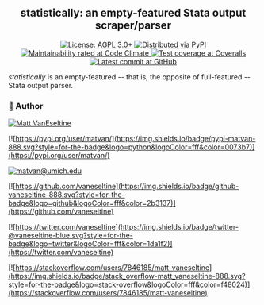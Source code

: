 <h2 align="center">statistically: an empty-featured Stata output scraper/parser</h2>

<p align="center">
  <a href="https://www.gnu.org/licenses/agpl-3.0">
    <img alt="License: AGPL 3.0+" src="https://img.shields.io/badge/license-AGPL-009999.svg?style=flat-square" />
  </a>
  <a href="https://pypi.python.org/pypi/statistically">
    <img alt="Distributed via PyPI" src="https://img.shields.io/pypi/v/statistically?style=flat-square&color=009999" />
  </a>
  <a href="https://codeclimate.com/github/vaneseltine/statistically">
    <img alt="Maintainability rated at Code Climate" src="https://img.shields.io/codeclimate/maintainability-percentage/vaneseltine/statistically?style=flat-square">
  </a>
  <a href="https://coveralls.io/github/vaneseltine/statistically">
    <img alt="Test coverage at Coveralls" src="https://img.shields.io/coveralls/github/vaneseltine/statistically?style=flat-square" />
  </a>
  <a href="https://github.com/vaneseltine/statistically">
    <img alt="Latest commit at GitHub" src="https://img.shields.io/github/last-commit/vaneseltine/statistically?style=flat-square" />
  </a>
</p>

*statistically* is an empty-featured -- that is, the opposite of full-featured -- Stata output parser.

### 🧙‍ Author

[![Matt VanEseltine](https://img.shields.io/badge/name-matt_vaneseltine-888.svg?style=for-the-badge&logo=linux&logoColor=fff&color=violet)](https://vaneseltine.github.io)

[![https://pypi.org/user/matvan/](https://img.shields.io/badge/pypi-matvan-888.svg?style=for-the-badge&logo=python&logoColor=fff&color=0073b7)](https://pypi.org/user/matvan/)

[![matvan@umich.edu](https://img.shields.io/badge/email-matvan@umich.edu-888.svg?style=for-the-badge&logo=gmail&logoColor=fff&color=00274c)](mailto:matvan@umich.edu)

[![https://github.com/vaneseltine](https://img.shields.io/badge/github-vaneseltine-888.svg?style=for-the-badge&logo=github&logoColor=fff&color=2b3137)](https://github.com/vaneseltine)

[![https://twitter.com/vaneseltine](https://img.shields.io/badge/twitter-@vaneseltine-blue.svg?style=for-the-badge&logo=twitter&logoColor=fff&color=1da1f2)](https://twitter.com/vaneseltine)

[![https://stackoverflow.com/users/7846185/matt-vaneseltine](https://img.shields.io/badge/stack_overflow-matt_vaneseltine-888.svg?style=for-the-badge&logo=stack-overflow&logoColor=fff&color=f48024)](https://stackoverflow.com/users/7846185/matt-vaneseltine)
